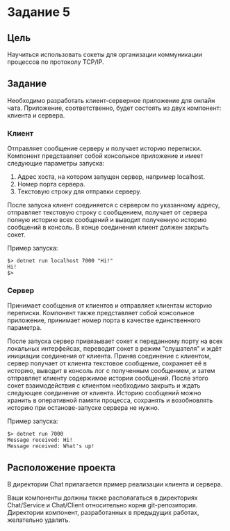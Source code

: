 # Задание 5

## Цель
Научиться использовать сокеты для организации коммуникации процессов по протоколу TCP/IP.

## Задание
Необходимо разработать клиент-серверное приложение для онлайн чата.
Приложение, соответственно, будет состоять из двух компонент: клиента и сервера.

### Клиент
Отправляет сообщение серверу и получает историю переписки.
Компонент представляет собой консольное приложение и имеет следующие параметры запуска:

1. Адрес хоста, на котором запущен сервер, например localhost.
2. Номер порта сервера.
3. Текстовую строку для отправки серверу.

После запуска клиент соединяется с сервером по указанному адресу, отправляет текстовую строку с сообщением, получает от сервера полную историю всех сообщений и выводит полученную историю сообщений в консоль. В конце соединения клиент должен закрыть сокет.

Пример запуска:
```
$> dotnet run localhost 7000 "Hi!"
Hi!
$>
```

### Сервер

Принимает сообщения от клиентов и отправляет клиентам историю переписки.
Компонент также представляет собой консольное приложение, принимает номер порта в качестве единственного параметра.

После запуска сервер привязывает сокет к переданному порту на всех локальных интерфейсах, переводит сокет в режим "слушателя" и ждёт инициации соединения от клиента.
Приняв соединение с клиентом, сервер получает от клиента текстовое сообщение, сохраняет её в историю, выводит в консоль лог с полученным сообщением, и затем отправляет клиенту содержимое истории сообщений. После этого сокет взаимодействия с клиентом необходимо закрыть и ждать следующее соединение от клиента.
Историю сообщений можно хранить в оперативной памяти процесса, сохранять и возобновлять историю при останове-запуске сервера не нужно.

Пример запуска:
```
$> dotnet run 7000
Message received: Hi!
Message received: What's up!
```


## Расположение проекта
В директории Chat прилагается пример реализации клиента и сервера.

Ваши компоненты должны также располагаться в директориях Chat/Service и Chat/Client относительно корня git-репозитория. Директории компонент, разработанных в предыдущих работах, желательно удалить.